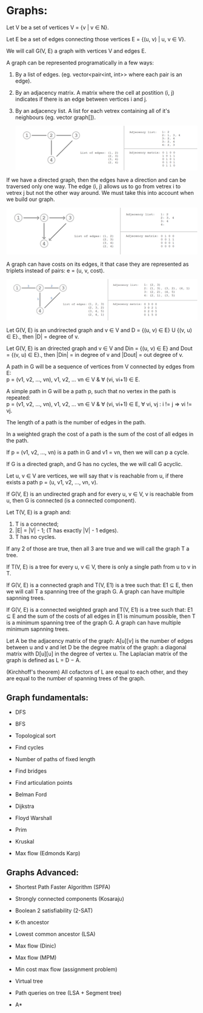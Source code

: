 # Graphs:
<p>
Let V be a set of vertices V = {v | v ∈ N}. <br></li>

Let E be a set of edges connecting those vertices E = {(u, v) | u, v ∈ V}.<br></li>

We will call G(V, E) a graph with vertices V and edges E.<br></li>

A graph can be represented programatically in a few ways:<br></li>

1. By a list of edges. (eg. vector<pair<int, int>> where each pair is an edge).<br>

2. By an adjacency matrix. A matrix where the cell at postition (i, j) indicates if there is an edge between vertices i and j.<br>

3. By an adjacency list. A list for each vetrex containing all of it's neighbours (eg. vector<int> graph[]).<br>
  
   <p align="center">
     <img src="https://github.com/mihail-m/CP-implementations/blob/master/resources/Graphs1.png">
   </p>
  
If we have a directed graph, then the edges have a direction and can be traversed only one way. The edge (i, j) allows us to go from vetrex i to vetrex j but not the other way around. We must take this into account when we build our graph.<br>

   <p align="center">
     <img src="https://github.com/mihail-m/CP-implementations/blob/master/resources/Graphs2.png">
   </p>
   
A graph can have costs on its edges, it that case they are represented as triplets instead of pairs: e = (u, v, cost).</li>

   <p align="center">
     <img src="https://github.com/mihail-m/CP-implementations/blob/master/resources/Graphs3.png">
   </p>
   
Let G(V, E) is an undrirected graph and v ∈ V and D = {(u, v) ∈ E} U {(v, u) ∈ E}., then |D| = degree of v.

Let G(V, E) is an drirected graph and v ∈ V and Din = {(u, v) ∈ E} and Dout = {(v, u) ∈ E}., then |Din| = in degree of v and |Dout| = out degree of v.
   
A path in G will be a sequence of vertices from V connected by edges from E:<br>
p = (v1, v2, ..., vn), v1, v2, ... vn ∈ V & ∀ (vi, vi+1) ∈ E.<br></li>

A simple path in G will be a path p, such that no vertex in the path is repeated:<br>
p = (v1, v2, ..., vn), v1, v2, ... vn ∈ V & ∀ (vi, vi+1) ∈ E, ∀ vi, vj : i != j => vi != vj.<br></li>

The length of a path is the number of edges in the path.<br></li>

In a weighted graph the cost of a path is the sum of the cost of all edges in the path.<br></li>

If p = (v1, v2, ..., vn) is a path in G and v1 = vn, then we will can p a cycle.<br>

If G is a directed graph, and G has no cycles, the we will call G acyclic.

Let u, v ∈ V are vertices, we will say that v is reachable from u, if there exists a path p = (u, v1, v2, ..., vn, v).<br>

If G(V, E) is an undirected graph and for every u, v ∈ V, v is reachable from u, then G is connected (is a connected component).
  
Let T(V, E) is a graph and:<br>

  1. T is a connected;<br>
  2. |E| = |V| - 1; (T has exactly |V| - 1 edges).<br>
  3. T has no cycles.<br>

If any 2 of those are true, then all 3 are true and we will call the graph T a tree.<br>

If T(V, E) is a tree for every u, v ∈ V, there is only a single path from u to v in T.<br>

If G(V, E) is a connected graph and T(V, E1) is a tree such that: E1 ⊆ E, then we will call T a spanning tree of the graph G. A graph can have multiple sapnning trees.<br>

If G(V, E) is a connected weighted graph and T(V, E1) is a tree such that: E1 ⊆ E and the sum of the costs of all edges in E1 is minumum possible, then T is a minimum spanning tree of the graph G. A graph can have multiple minimum sapnning trees.<br>

Let A be the adjacency matrix of the graph: A[u][v] is the number of edges between u and v and let D be the degree matrix of the graph: a diagonal matrix with D[u][u] in the degree of vertex u. The Laplacian matrix of the graph is defined as L = D − A.<br>

(Kirchhoff's theorem) All cofactors of L are equal to each other, and they are equal to the number of spanning trees of the graph.<br>
</p>

## Graph fundamentals:

- DFS

- BFS

- Topological sort

- Find cycles

- Number of paths of fixed length

- Find bridges

- Find articulation points

- Belman Ford

- Dijkstra

- Floyd Warshall

- Prim

- Kruskal

- Max flow (Edmonds Karp)

## Graphs Advanced:

- Shortest Path Faster Algorithm (SPFA)

- Strongly connected components (Kosaraju)

- Boolean 2 satisfiability (2-SAT)

- K-th ancestor

- Lowest common ancestor (LSA)

- Max flow (Dinic)

- Max flow (MPM)

- Min cost max flow (assignment problem)

- Virtual tree

- Path queries on tree (LSA + Segment tree)

- A*


  

